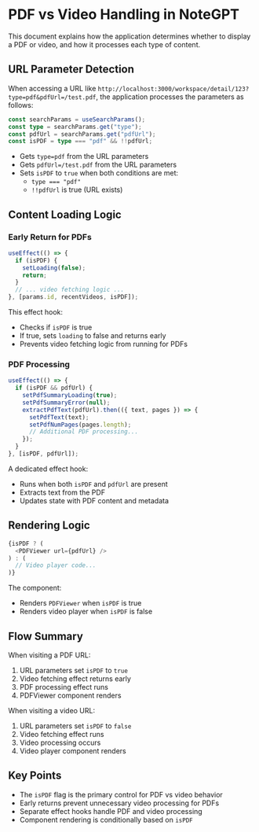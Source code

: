 # PDF vs Video Handling in NoteGPT

This document explains how the application determines whether to display a PDF or video, and how it processes each type of content.

## URL Parameter Detection

When accessing a URL like `http://localhost:3000/workspace/detail/123?type=pdf&pdfUrl=/test.pdf`, the application processes the parameters as follows:

```typescript
const searchParams = useSearchParams();
const type = searchParams.get("type");
const pdfUrl = searchParams.get("pdfUrl");
const isPDF = type === "pdf" && !!pdfUrl;
```

- Gets `type=pdf` from the URL parameters
- Gets `pdfUrl=/test.pdf` from the URL parameters
- Sets `isPDF` to `true` when both conditions are met:
  - `type === "pdf"`
  - `!!pdfUrl` is true (URL exists)

## Content Loading Logic

### Early Return for PDFs

```typescript
useEffect(() => {
  if (isPDF) {
    setLoading(false);
    return;
  }
  // ... video fetching logic ...
}, [params.id, recentVideos, isPDF]);
```

This effect hook:

- Checks if `isPDF` is true
- If true, sets `loading` to false and returns early
- Prevents video fetching logic from running for PDFs

### PDF Processing

```typescript
useEffect(() => {
  if (isPDF && pdfUrl) {
    setPdfSummaryLoading(true);
    setPdfSummaryError(null);
    extractPdfText(pdfUrl).then(({ text, pages }) => {
      setPdfText(text);
      setPdfNumPages(pages.length);
      // Additional PDF processing...
    });
  }
}, [isPDF, pdfUrl]);
```

A dedicated effect hook:

- Runs when both `isPDF` and `pdfUrl` are present
- Extracts text from the PDF
- Updates state with PDF content and metadata

## Rendering Logic

```typescript
{isPDF ? (
  <PDFViewer url={pdfUrl} />
) : (
  // Video player code...
)}
```

The component:

- Renders `PDFViewer` when `isPDF` is true
- Renders video player when `isPDF` is false

## Flow Summary

When visiting a PDF URL:

1. URL parameters set `isPDF` to `true`
2. Video fetching effect returns early
3. PDF processing effect runs
4. PDFViewer component renders

When visiting a video URL:

1. URL parameters set `isPDF` to `false`
2. Video fetching effect runs
3. Video processing occurs
4. Video player component renders

## Key Points

- The `isPDF` flag is the primary control for PDF vs video behavior
- Early returns prevent unnecessary video processing for PDFs
- Separate effect hooks handle PDF and video processing
- Component rendering is conditionally based on `isPDF`
